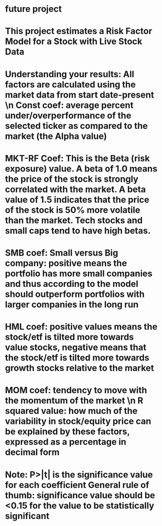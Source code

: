 # future project
# This project estimates a Risk Factor Model for a Stock with Live Stock Data 
# Understanding your results: All factors are calculated using the market data from start date-present \n Const coef: average percent under/overperformance of the selected ticker as compared to the market (the Alpha value)
# MKT-RF Coef: This is the Beta (risk exposure) value. A beta of 1.0 means the price of the stock is strongly correlated with the market. A beta value of 1.5 indicates that the price of the stock is 50% more volatile than the market. Tech stocks and small caps tend to have high betas.
# SMB coef: Small versus Big company: positive means the portfolio has more small companies and thus according to the model should outperform portfolios with larger companies in the long run 
# HML coef: positive values means the stock/etf is tilted more towards value stocks, negative means that the stock/etf is tilted more towards growth stocks relative to the market 
# MOM coef: tendency to move with the momentum of the market \n R squared value: how much of the variability in stock/equity price can be explained by these factors, expressed as a percentage in decimal form 
# Note: P>|t| is the significance value for each coefficient General rule of thumb: significance value should be <0.15 for the value to be statistically significant
